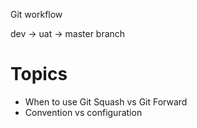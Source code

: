 Git workflow

dev -> uat -> master branch


# Topics
* When to use Git Squash vs Git Forward
* Convention vs configuration
